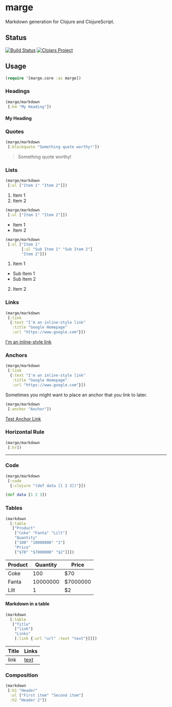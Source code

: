 # marge
Markdown generation for Clojure and ClojureScript.

## Status

[![Build Status](https://api.travis-ci.org/markwoodhall/marge.svg?branch=master)](https://api.travis-ci.org/repositories/markwoodhall/marge)
[![Clojars Project](https://img.shields.io/clojars/v/marge.svg)](http://clojars.org/marge)

## Usage


```clojure
(require '[marge.core :as marge])
```

### Headings

```clojure
(marge/markdown 
 [:h4 "My Heading"])
```

#### My Heading

### Quotes

```clojure
(marge/markdown
 [:blockquote "Something quote worthy!"])
```

> Something quote worthy!

### Lists

```clojure
(marge/markdown
 [:ol ["Item 1" "Item 2"]])
```

1. Item 1
2. Item 2

```clojure
(marge/markdown
 [:ul ["Item 1" "Item 2"]])
```

+ Item 1
+ Item 2

```clojure
(marge/markdown
 [:ol ["Item 1" 
       [:ul "Sub Item 1" "Sub Item 2"]
       "Item 2"]])
```

1. Item 1
  + Sub Item 1
  + Sub Item 2
2. Item 2

### Links

```clojure
(marge/markdown 
 [:link 
  {:text "I'm an inline-style link" 
   :title "Google Homepage"
   :url "https://www.google.com"}])
```

[I'm an inline-style link](https://www.google.com "Google Homepage")


### Anchors

```clojure
(marge/markdown 
 [:link 
  {:text "I'm an inline-style link" 
   :title "Google Homepage"
   :url "https://www.google.com"}])
```

Sometimes you might want to place an anchor that you link to later.

```clojure
(marge/markdown 
 [:anchor "Anchor"])
```

<a name="Anchor"></a>


[Test Anchor Link](#Anchor)

### Horizontal Rule

```clojure
(marge/markdown 
 [:hr])
```

---

### Code

```clojure
(marge/markdown 
 [:code
  {:clojure "(def data [1 2 3])"}])
```

```clojure
(def data [1 2 3])
```

### Tables

```clojure
(markdown 
  [:table
   ["Product" 
    ["Coke" "Fanta" "Lilt"] 
    "Quantity" 
    ["100" "10000000" "1"]
    "Price"
    ["$70" "$7000000" "$2"]]])
```

| Product | Quantity | Price    |
| ------- | -------- | -------- |
| Coke    | 100      | $70      |
| Fanta   | 10000000 | $7000000 |
| Lilt    | 1        | $2       |


#### Markdown in a table

```clojure
(markdown 
  [:table
   ["Title" 
    ["link"]
    "Links" 
    [:link {:url "url" :text "text"}]]])
```

| Title | Links       |
| ----- | ----------- |
| link  | [text](url) |

### Composition

```clojure
(markdown 
 [:h1 "Header"
  :ol ["First item" "Second item"]
  :h2 "Header 2"])
```

